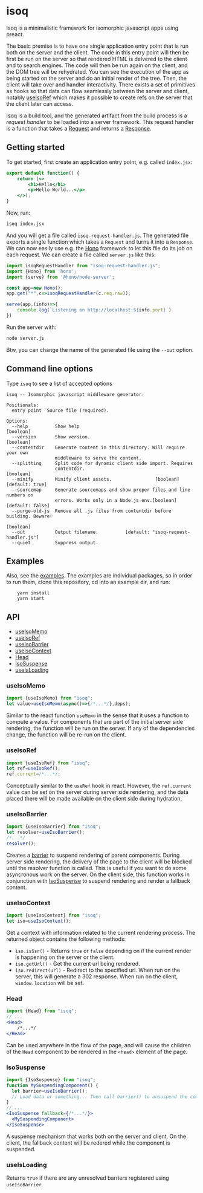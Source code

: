 # isoq
Isoq is a minimalistic framework for isomorphic javascript apps using preact. 

The basic premise is to have one single application entry point that is run both on the server and the client.
The code in this entry point will then be first be run on the server so that rendered HTML is delvered to the client and
to search engines. The code will then be run again on the client, and the DOM tree will be rehydrated. You can see the
execution of the app as being started on the server and do an initial render of the tree. Then, the client will take over
and handler interactivity.
There exists a set of primitives as hooks so that data can flow seamlessly between the server and client, notably [useIsoRef](#useIsoRef)
which makes it possible to create refs on the server that the client later can access.

Isoq is a build tool, and the generated artifact from the build process is a *request handler* to be loaded into
a server framework. This request handler is a function that takes a [Request](https://developer.mozilla.org/en-US/docs/Web/API/Request)
and returns a [Response](https://developer.mozilla.org/en-US/docs/Web/API/Response).

## Getting started
To get started, first create an application entry point, e.g. called `index.jsx`:
```jsx
export default function() {
    return (<>
        <h1>Hello</h1>
        <p>Hello World...</p>
    </>);
}
```
Now, run:
```bash
isoq index.jsx
```
And you will get a file called `isoq-request-handler.js`. The generated file exports a single function which takes a `Request` and turns it into a `Response`. 
We can now easily use e.g. the [Hono](https://hono.dev/) framework to let this file do its job on each request. We can create a file called `server.js` like this:
```js
import isoqRequestHandler from "isoq-request-handler.js";
import {Hono} from 'hono';
import {serve} from '@hono/node-server';

const app=new Hono();
app.get("*",c=>isoqRequestHandler(c.req.raw));

serve(app,(info)=>{
    console.log(`Listening on http://localhost:${info.port}`)
})
```
Run the server with:
```bash
node server.js
```
Btw, you can change the name of the generated file using the `--out` option.
## Command line options
Type `isoq` to see a list of accepted options
```
isoq -- Isomorphic javascript middleware generator.

Positionals:
  entry point  Source file (required).

Options:
  --help          Show help                                            [boolean]
  --version       Show version.                                        [boolean]
  --contentdir    Generate content in this directory. Will require your own
                  middleware to serve the content.
  --splitting     Split code for dynamic client side import. Requires
                  contentdir.                                          [boolean]
  --minify        Minify client assets.                [boolean] [default: true]
  --sourcemap     Generate sourcemaps and show proper files and line numbers on
                  errors. Works only in a Node.js env.[boolean] [default: false]
  --purge-old-js  Remove all .js files from contentdir before building. Beware!
                                                                       [boolean]
  --out           Output filename.          [default: "isoq-request-handler.js"]
  --quiet         Suppress output.
```

## Examples
Also, see the [examples](https://github.com/limikael/isoq/tree/master/examples). The examples are individual packages, so in order to run them,
clone this repository, cd into an example dir, and run:
```
    yarn install
    yarn start
```

## API
* [useIsoMemo](#useIsoMemo)
* [useIsoRef](#useIsoRef)
* [useIsoBarrier](#useIsoBarrier)
* [useIsoContext](#useIsoContext)
* [Head](#Head)
* [IsoSuspense](#IsoSuspense)
* [useIsLoading](#useIsLoading)

### useIsoMemo
```js
import {useIsoMemo} from "isoq";
let value=useIsoMemo(async()=>{/*...*/},deps);
```
Similar to the react function `useMemo` in the sense that it uses a function to compute a value. For components that are part of the initial server side
rendering, the function will be run on the server. If any of the dependencies change, the function will be re-run on the client.

### useIsoRef
```js
import {useIsoRef} from "isoq";
let ref=useIsoRef();
ref.current=/*...*/;
```
Conceptually similar to the `useRef` hook in react. However, the `ref.current` value can be set on the server during server side rendering, 
and the data placed there will be made available on the client side during hydration.

### useIsoBarrier
```js
import {useIsoBarrier} from "isoq";
let resolver=useIsoBarrier();
/*...*/
resolver();
```
Creates a [barrier](https://en.wikipedia.org/wiki/Barrier_(computer_science)) to suspend rendering of parent components. 
During server side rendering, the delivery of the page to the client will be blocked until the resolver function is called. This is useful if you want to do
some asyncronous work on the server. On the client side, this function works in conjunction with [IsoSuspense](#IsoSuspense) to suspend rendering and render 
a fallback content.

### useIsoContext
```js
import {useIsoContext} from "isoq";
let iso=useIsoContext();
```
Get a context with information related to the current rendering process. The returned object contains the following methods:

* `iso.isSsr()` - Returns `true` or `false` depending on if the current render is happening on the server or the client.
* `iso.getUrl()` - Get the current url being rendered.
* `iso.redirect(url)` - Redirect to the specified url. When run on the server, this will generate a 302 response. When run on the client, `window.location` will be set.

### Head
```jsx
import {Head} from "isoq";
// ...
<Head>
    /*...*/
</Head>
```
Can be used anywhere in the flow of the page, and will cause the children of the `Head` component to be rendered in the `<head>` element 
of the page.

### IsoSuspense
```jsx
import {IsoSuspense} from "isoq";
function MySuspendingComponent() {
  let barrier=useIsoBarrier();
  // Load data or something... Then call barrier() to unsuspend the component.
}
// ...
<IsoSuspense fallback={/*...*/}>
  <MySuspendingComponent>
</IsoSuspense>
```
A suspense mechanism that works both on the server and client. On the client, the fallback content will be redered while the component is suspended.
### useIsLoading
Returns `true` if there are any unresolved barriers registered using `useIsoBarrier`.
